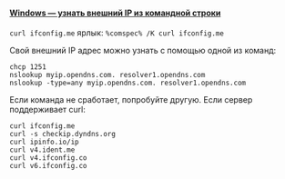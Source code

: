 #### [Windows — узнать внешний IP из командной строки](https://dzen.ru/a/Yuvft7o0q3BJzed9)

`curl ifconfig.me`
ярлык:
`%comspec% /K curl ifconfig.me`

Свой внешний IP адрес можно узнать с помощью одной из команд:
```
chcp 1251
nslookup myip.opendns.com. resolver1.opendns.com  
nslookup -type=any myip.opendns.com. resolver1.opendns.com
```
Если команда не сработает, попробуйте другую.
Если сервер поддерживает curl:
```
curl ifconfig.me  
curl -s checkip.dyndns.org  
curl ipinfo.io/ip  
curl v4.ident.me  
curl v4.ifconfig.co  
curl v6.ifconfig.co
```

